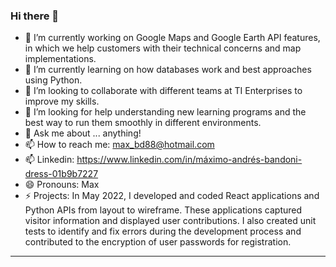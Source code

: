 ### Hi there 👋

- 🔭 I’m currently working on Google Maps and Google Earth API features, in which we help customers with their technical concerns and map implementations.
- 🌱 I’m currently learning on how databases work and best approaches using Python.
- 👯 I’m looking to collaborate with different teams at TI Enterprises to improve my skills.
- 🤔 I’m looking for help understanding new learning programs and the best way to run them smoothly in different environments.
- 💬 Ask me about ... anything!
- 📫 How to reach me: max_bd88@hotmail.com
- 📫 Linkedin: https://www.linkedin.com/in/máximo-andrés-bandoni-dress-01b9b7227
- 😄 Pronouns: Max
- ⚡ Projects: In May 2022, I developed and coded React applications and Python APIs from layout to wireframe. These applications captured visitor information and displayed user contributions. I also created unit tests to identify and fix errors during the development process and contributed to the encryption of user passwords for registration.
----
